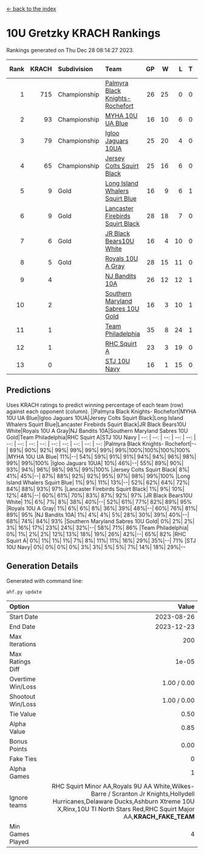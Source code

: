[<- back to the index](readme.md)
# 10U Gretzky KRACH Rankings
Rankings generated on Thu Dec 28 08:14:27 2023.

Rank|KRACH|Subdivision|Team|GP|W|L|T|OTW|OTL|SoS|Exp Wins|Win Diff
---:|---:|:---|:---|---:|---:|---:|---:|---:|---:|---:|---:|---:
1|715|Championship|[Palmyra Black Knights- Rochefort](https://gamesheetstats.com/seasons/3659/teams/140260/schedule)|26|25|0|0|0|1|29|25.8|-0.0
2|93|Championship|[MYHA 10U UA Blue](https://gamesheetstats.com/seasons/3659/teams/140258/schedule)|16|10|6|0|0|0|191|10.9|0.0
3|79|Championship|[Igloo Jaguars 10UA](https://gamesheetstats.com/seasons/3659/teams/140253/schedule)|25|20|4|0|0|1|50|20.9|0.0
4|65|Championship|[Jersey Colts Squirt Black](https://gamesheetstats.com/seasons/3659/teams/140254/schedule)|25|16|6|0|1|2|734|17.9|0.0
5|9|Gold|[Long Island Whalers Squirt Blue](https://gamesheetstats.com/seasons/3659/teams/140257/schedule)|16|9|6|1|0|0|94|10.4|0.0
6|9|Gold|[Lancaster Firebirds Squirt Black](https://gamesheetstats.com/seasons/3659/teams/140256/schedule)|28|18|7|0|2|1|34|20.9|0.0
7|6|Gold|[JR Black Bears10U White](https://gamesheetstats.com/seasons/3659/teams/140255/schedule)|16|4|10|0|1|1|151|5.9|0.0
8|5|Gold|[Royals 10U A Gray](https://gamesheetstats.com/seasons/3659/teams/140262/schedule)|28|15|11|0|1|1|40|16.9|0.0
9|4||[NJ Bandits 10A](https://gamesheetstats.com/seasons/3659/teams/140259/schedule)|26|12|12|1|0|1|21|13.4|0.0
10|2||[Southern Maryland Sabres 10U Gold](https://gamesheetstats.com/seasons/3659/teams/140263/schedule)|16|3|10|1|2|0|12|6.4|0.0
11|1||[Team Philadelphia](https://gamesheetstats.com/seasons/3659/teams/140265/schedule)|35|8|24|1|0|2|108|9.4|0.0
12|1||[RHC Squirt A](https://gamesheetstats.com/seasons/3659/teams/140261/schedule)|23|3|19|0|1|0|16|4.9|0.0
13|0||[STJ 10U Navy](https://gamesheetstats.com/seasons/3659/teams/140264/schedule)|16|1|15|0|0|0|138|1.9|0.0

## Predictions
Uses KRACH ratings to predict winning percentage of each team (row) against each opponent (column).
||Palmyra Black Knights- Rochefort|MYHA 10U UA Blue|Igloo Jaguars 10UA|Jersey Colts Squirt Black|Long Island Whalers Squirt Blue|Lancaster Firebirds Squirt Black|JR Black Bears10U White|Royals 10U A Gray|NJ Bandits 10A|Southern Maryland Sabres 10U Gold|Team Philadelphia|RHC Squirt A|STJ 10U Navy
| --: | --: | --: | --: | --: | --: | --: | --: | --: | --: | --: | --: | --: | --: 
|Palmyra Black Knights- Rochefort|--| 89%| 90%| 92%| 99%| 99%| 99%| 99%| 99%|100%|100%|100%|100%
|MYHA 10U UA Blue| 11%|--| 54%| 59%| 91%| 91%| 94%| 94%| 96%| 98%| 99%| 99%|100%
|Igloo Jaguars 10UA| 10%| 46%|--| 55%| 89%| 90%| 93%| 94%| 96%| 98%| 98%| 99%|100%
|Jersey Colts Squirt Black|  8%| 41%| 45%|--| 87%| 88%| 92%| 92%| 95%| 97%| 98%| 99%|100%
|Long Island Whalers Squirt Blue|  1%|  9%| 11%| 13%|--| 52%| 62%| 64%| 72%| 84%| 88%| 93%| 97%
|Lancaster Firebirds Squirt Black|  1%|  9%| 10%| 12%| 48%|--| 60%| 61%| 70%| 83%| 87%| 92%| 97%
|JR Black Bears10U White|  1%|  6%|  7%|  8%| 38%| 40%|--| 52%| 61%| 77%| 82%| 89%| 95%
|Royals 10U A Gray|  1%|  6%|  6%|  8%| 36%| 39%| 48%|--| 60%| 76%| 81%| 89%| 95%
|NJ Bandits 10A|  1%|  4%|  4%|  5%| 28%| 30%| 39%| 40%|--| 68%| 74%| 84%| 93%
|Southern Maryland Sabres 10U Gold|  0%|  2%|  2%|  3%| 16%| 17%| 23%| 24%| 32%|--| 58%| 71%| 86%
|Team Philadelphia|  0%|  1%|  2%|  2%| 12%| 13%| 18%| 19%| 26%| 42%|--| 65%| 82%
|RHC Squirt A|  0%|  1%|  1%|  1%|  7%|  8%| 11%| 11%| 16%| 29%| 35%|--| 71%
|STJ 10U Navy|  0%|  0%|  0%|  0%|  3%|  3%|  5%|  5%|  7%| 14%| 18%| 29%|--

## Generation Details

Generated with command line:
```
ahf.py update
```

| Option | Value |
| :----- | ----: |
| Start Date | 2023-08-26 |
| End Date | 2023-12-23 |
| Max Iterations | 200 |
| Max Ratings Diff | 1e-05 |
| Overtime Win/Loss | 1.00 / 0.00 |
| Shootout Win/Loss | 1.00 / 0.00 |
| Tie Value | 0.50 |
| Alpha Value | 0.85 |
| Bonus Points | 0.00 |
| Fake Ties | 0 |
| Alpha Games | 1 |
| Ignore teams | RHC Squirt Minor AA,Royals 9U AA White,Wilkes-Barre / Scranton Jr Knights,Hollydell Hurricanes,Delaware Ducks,Ashburn Xtreme 10U X,Rinx,10U TI North Stars Red,RHC Squirt Major AA,__KRACH_FAKE_TEAM__ |
| Min Games Played | 4 |

